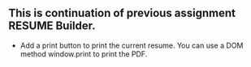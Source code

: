 ## This is continuation of previous assignment RESUME Builder.

- Add a print button to print the current resume. You can use a DOM method window.print to print the PDF.
